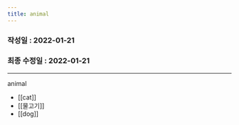 ```yaml
---
title: animal
---
```

### 작성일 : 2022-01-21 
### 최종 수정일 : 2022-01-21
----

animal

- [[cat]]
- [[물고기]]
- [[dog]]